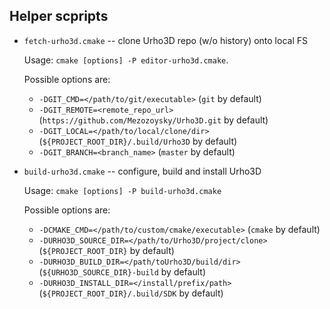 ## Helper scpripts

- `fetch-urho3d.cmake` -- clone Urho3D repo (w/o history) onto local FS

    Usage: `cmake [options] -P editor-urho3d.cmake`.

    Possible options are:
    - `-DGIT_CMD=</path/to/git/executable>` (`git` by default)
    - `-DGIT_REMOTE=<remote_repo_url>` (`https://github.com/Mezozoysky/Urho3D.git` by default)
    - `-DGIT_LOCAL=</path/to/local/clone/dir>` (`${PROJECT_ROOT_DIR}/.build/Urho3D` by default)
    - `-DGIT_BRANCH=<branch_name>` (`master` by default)

- `build-urho3d.cmake` -- configure, build and install Urho3D

    Usage: `cmake [options] -P build-urho3d.cmake`

    Possible options are:
    - `-DCMAKE_CMD=</path/to/custom/cmake/executable>` (`cmake` by default)
    - `-DURHO3D_SOURCE_DIR=</path/to/Urho3D/project/clone>` (`${PROJECT_ROOT_DIR}` by default)
    - `-DURHO3D_BUILD_DIR=</path/toUrho3D/build/dir>` (`${URHO3D_SOURCE_DIR}-build` by default)
    - `-DURHO3D_INSTALL_DIR=</install/prefix/path>` (`${PROJECT_ROOT_DIR}/.build/SDK` by default)
